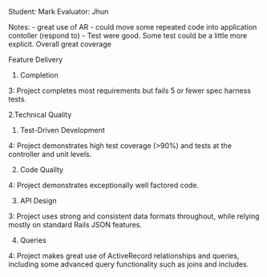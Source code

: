 Student: Mark 
Evaluator: Jhun

Notes: - great use of AR 
	   - could move some repeated code into application contoller (respond to)
	   - Test were good. Some test could be a little more explicit. Overall great coverage 
	   

Feature Delivery

1. Completion

3: Project completes most requirements but fails 5 or fewer spec harness tests.


2.Technical Quality

1. Test-Driven Development

4: Project demonstrates high test coverage (>90%) and tests at the controller and unit levels.

2. Code Quality

4: Project demonstrates exceptionally well factored code.

3. API Design

3: Project uses strong and consistent data formats throughout, while relying mostly on standard Rails JSON features.


4. Queries

4: Project makes great use of ActiveRecord relationships and queries, including some advanced query functionality such as joins and includes.
